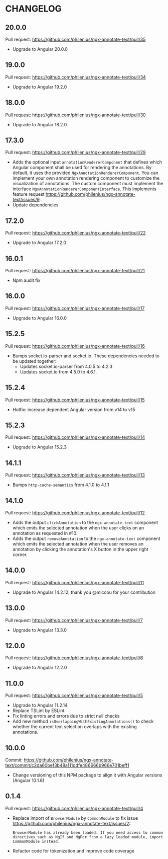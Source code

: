 # CHANGELOG

## 20.0.0

Pull request: https://github.com/philenius/ngx-annotate-text/pull/35

- Upgrade to Angular 20.0.0

## 19.0.0

Pull request: https://github.com/philenius/ngx-annotate-text/pull/34

- Upgrade to Angular 19.2.0

## 18.0.0

Pull request: https://github.com/philenius/ngx-annotate-text/pull/30

- Upgrade to Angular 18.2.0

## 17.3.0

Pull request: https://github.com/philenius/ngx-annotate-text/pull/29

- Adds the optional input `annotationRendererComponent` that defines which Angular component shall be used for rendering the annotations. By default, it uses the provided `NgxAnnotationRendererComponent`. You can implement your own annotation rendering component to customize the visualization of annotations. The custom component must implement the interface `NgxAnnotationRendererComponentInterface`. This implements feature request https://github.com/philenius/ngx-annotate-text/issues/9.
- Update dependencies

## 17.2.0

Pull request: https://github.com/philenius/ngx-annotate-text/pull/22

- Upgrade to Angular 17.2.0

## 16.0.1

Pull request: https://github.com/philenius/ngx-annotate-text/pull/21

- Npm audit fix

## 16.0.0

Pull request: https://github.com/philenius/ngx-annotate-text/pull/17

- Upgrade to Angular 16.0.0

## 15.2.5

Pull request: https://github.com/philenius/ngx-annotate-text/pull/16

- Bumps socket.io-parser and socket.io. These dependencies needed to be updated together:
  - Updates socket.io-parser from 4.0.5 to 4.2.3
  - Updates socket.io from 4.5.0 to 4.6.1.

## 15.2.4

Pull request: https://github.com/philenius/ngx-annotate-text/pull/15

- Hotfix: increase dependent Angular version from v14 to v15

## 15.2.3

Pull request: https://github.com/philenius/ngx-annotate-text/pull/14

- Upgrade to Angular 15.2.3

## 14.1.1

Pull request: https://github.com/philenius/ngx-annotate-text/pull/13

- Bumps `http-cache-semantics` from 4.1.0 to 4.1.1

## 14.1.0

Pull request: https://github.com/philenius/ngx-annotate-text/pull/12

- Adds the output `clickAnnotation` to the `ngx-annotate-text` component which emits the selected annotation when the user clicks on an annotation as requested in #10.
- Adds the output `removeAnnotation` to the `ngx-annotate-text` component which emits the selected annotation when the user removes an annotation by clicking the annotation's X button in the upper right corner.

## 14.0.0

Pull request: https://github.com/philenius/ngx-annotate-text/pull/11

- Upgrade to Angular 14.2.12, thank you @miccou for your contribution

## 13.0.0

Pull request: https://github.com/philenius/ngx-annotate-text/pull/7

- Upgrade to Angular 13.3.0

## 12.0.0

Pull request: https://github.com/philenius/ngx-annotate-text/pull/6

- Upgrade to Angular 12.2.0

## 11.0.0

Pull request: https://github.com/philenius/ngx-annotate-text/pull/5

- Upgrade to Angular 11.2.14
- Replace TSLint by ESLint
- Fix linting errors and errors due to strict null checks
- Add new method `isOverlappingWithExistingAnnotations()` to check whether the current text selection overlaps with the existing annotations.

## 10.0.0

Commit: https://github.com/philenius/ngx-annotate-text/commit/c2da60bef3b48a111ddfe486666b966e701beff1

- Change versioning of this NPM package to align it with Angular versions (Angular 10.1.6)

## 0.1.4

Pull request: https://github.com/philenius/ngx-annotate-text/pull/4

- Replace import of `BrowserModule` by `CommonModule` to fix issue https://github.com/philenius/ngx-annotate-text/issues/2:
  ```
  BrowserModule has already been loaded. If you need access to common directives such as NgIf and NgFor from a lazy loaded module, import CommonModule instead.
  ```
- Refactor code for tokenization and improve code coverage
